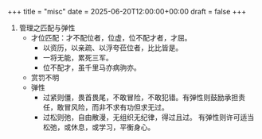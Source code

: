 +++
title = "misc"
date = 2025-06-20T12:00:00+00:00
draft = false
+++

1. 管理之匹配与弹性
   - 才位匹配：才不配位者，位虚，位不配才者，才屈。
     - 以资历，以亲疏、以浮夸莅位者，比比皆是。
     - 一将无能，累死三军。
     - 位不配才，虽千里马亦病驹亦。
   - 赏罚不明
   - 弹性
     - 过紧则僵，畏首畏尾，不敢冒险，不敢犯错。有弹性则鼓励承担责任，敢冒风险，而非不求有功但求无过。
     - 过松则弛，自由散漫，无组织无纪律，得过且过。 有弹性则许可适当松弛，或休息，或学习，平衡身心。